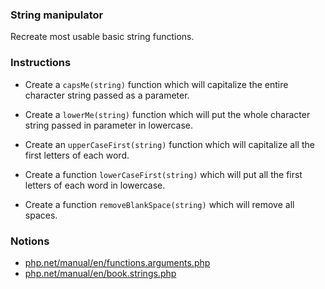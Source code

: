 ### String manipulator

Recreate most usable basic string functions.

### Instructions

- Create a `capsMe(string)` function which will capitalize the entire character string passed as a parameter.


- Create a `lowerMe(string)` function which will put the whole character string passed in parameter in lowercase.


- Create an `upperCaseFirst(string)` function which will capitalize all the first letters of each word.


- Create a function `lowerCaseFirst(string)` which will put all the first letters of each word in lowercase.


- Create a function `removeBlankSpace(string)` which will remove all spaces.

### Notions

- [php.net/manual/en/functions.arguments.php](https://www.php.net/manual/en/functions.arguments.php)
- [php.net/manual/en/book.strings.php](https://www.php.net/manual/en/book.strings.php)